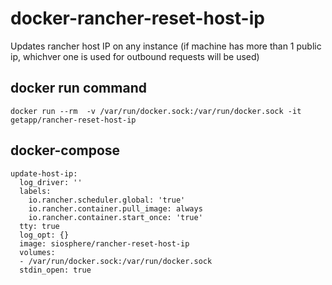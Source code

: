 # docker-rancher-reset-host-ip
Updates rancher host IP on any instance (if machine has more than 1 public ip, whichver one is used for outbound requests will be used)
## docker run command
`docker run --rm  -v /var/run/docker.sock:/var/run/docker.sock -it getapp/rancher-reset-host-ip`
## docker-compose
```
update-host-ip:
  log_driver: ''
  labels:
    io.rancher.scheduler.global: 'true'
    io.rancher.container.pull_image: always
    io.rancher.container.start_once: 'true'
  tty: true
  log_opt: {}
  image: siosphere/rancher-reset-host-ip
  volumes:
  - /var/run/docker.sock:/var/run/docker.sock
  stdin_open: true
```
